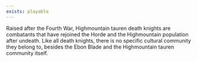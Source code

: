 ```yaml
---
exists: playable
---
```


Raised after the Fourth War, Highmountain tauren death knights are combatants that have rejoined the Horde and the Highmountain population after undeath. Like all death knights, there is no specific cultural community they belong to, besides the Ebon Blade and the Highmountain tauren community itself.
